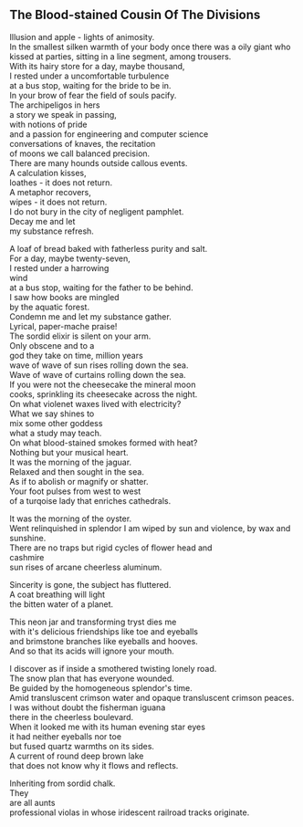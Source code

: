 The Blood-stained Cousin Of The Divisions
-----------------------------------------
Illusion and apple - lights of animosity.  
In the smallest silken warmth of your body once there was a oily giant who  
kissed at parties, sitting in a line segment, among trousers.  
With its hairy store for a day, maybe thousand,  
I rested under a uncomfortable turbulence  
at a bus stop, waiting for the bride to be in.  
In your brow of fear the field of souls pacify.  
The archipeligos in hers  
a story we speak in passing,  
with notions of pride  
and a passion for engineering and computer science  
conversations of knaves, the recitation  
of moons we call balanced precision.  
There are many hounds outside callous events.  
A calculation kisses,  
loathes - it does not return.  
A metaphor recovers,  
wipes - it does not return.  
I do not bury in the city of negligent pamphlet.  
Decay me and let  
my substance refresh.  
  
A loaf of bread baked with fatherless purity and salt.  
For a day, maybe twenty-seven,  
I rested under a harrowing  
wind  
at a bus stop, waiting for the father to be behind.  
I saw how books are mingled  
by the aquatic forest.  
Condemn me and let my substance gather.  
Lyrical, paper-mache praise!  
The sordid elixir is silent on your arm.  
Only obscene and to a  
god they take on time, million years  
wave of wave of sun rises rolling down the sea.  
Wave of wave of curtains rolling down the sea.  
If you were not the cheesecake the mineral moon  
cooks, sprinkling its cheesecake across the night.  
On what violenet waxes lived with electricity?  
What we say shines to  
mix some other goddess  
what a study may teach.  
On what blood-stained smokes formed with heat?  
Nothing but your musical heart.  
It was the morning of the jaguar.  
Relaxed and then sought in the sea.  
As if to abolish or magnify or shatter.  
Your foot pulses from west to west  
of a turqoise lady that enriches cathedrals.  
  
It was the morning of the oyster.  
Went relinquished in splendor I am wiped by sun and violence, by wax and sunshine.  
There are no traps but rigid cycles of flower head and  
cashmire  
sun rises of arcane cheerless aluminum.  
  
Sincerity is gone, the subject has fluttered.  
A coat breathing will light  
the bitten water of a planet.  
  
This neon jar and transforming tryst dies me  
with it's delicious friendships like toe and eyeballs  
and brimstone branches like eyeballs and hooves.  
And so that its acids will ignore your mouth.  
  
I discover as if inside a smothered twisting lonely road.  
The snow plan that has everyone wounded.  
Be guided by the homogeneous splendor's time.  
Amid transluscent crimson water and opaque transluscent crimson peaces.  
I was without doubt the fisherman iguana  
there in the cheerless boulevard.  
When it looked me with its human evening star eyes  
it had neither eyeballs nor toe  
but fused quartz warmths on its sides.  
A current of round deep brown lake  
that does not know why it flows and reflects.  
  
Inheriting from sordid chalk.  
They  
are all aunts  
professional violas in whose iridescent railroad tracks originate.  
